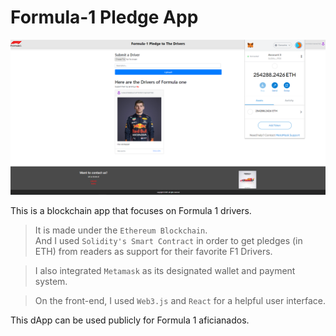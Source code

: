 # Formula-1 Pledge App

![Verstappen](/images/Verstappen-screenshot.png)

This is a blockchain app that focuses on Formula 1 drivers.

> It is made under the `Ethereum Blockchain`.   
> And I used `Solidity's Smart Contract` in order to get pledges (in ETH) from readers as support for their favorite F1 Drivers.

> I also integrated `Metamask` as its designated wallet and payment system.

> On the front-end, I used `Web3.js` and `React` for a helpful user interface.

This dApp can be used publicly for Formula 1 aficianados. 




